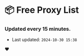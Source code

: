 # :package: Free Proxy List
### Updated every 15 minutes.

- Last updated: `2024-10-30 15:38`

:heart:
